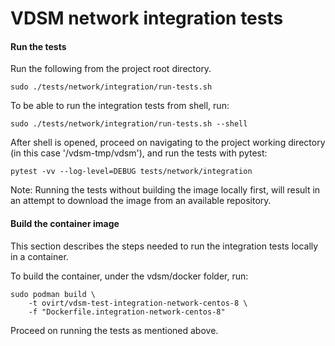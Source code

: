# VDSM network integration tests

#### Run the tests
Run the following from the project root directory.
```
sudo ./tests/network/integration/run-tests.sh
```
To be able to run the integration tests from shell, run:
```
sudo ./tests/network/integration/run-tests.sh --shell
```
After shell is opened, proceed on navigating to the
project working directory (in this case '/vdsm-tmp/vdsm'),
and run the tests with pytest:
```
pytest -vv --log-level=DEBUG tests/network/integration
```

Note: Running the tests without building the image locally first,
will result in an attempt to download the image from an
available repository.

#### Build the container image

This section describes the steps needed to run the integration tests
locally in a container.

To build the container, under the vdsm/docker folder, run:
```
sudo podman build \
    -t ovirt/vdsm-test-integration-network-centos-8 \
    -f "Dockerfile.integration-network-centos-8"
```
Proceed on running the tests as mentioned above.
